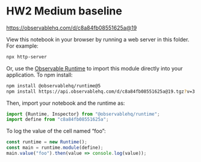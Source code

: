 # HW2 Medium baseline

https://observablehq.com/d/c8a84fb08551625a@19

View this notebook in your browser by running a web server in this folder. For
example:

~~~sh
npx http-server
~~~

Or, use the [Observable Runtime](https://github.com/observablehq/runtime) to
import this module directly into your application. To npm install:

~~~sh
npm install @observablehq/runtime@5
npm install https://api.observablehq.com/d/c8a84fb08551625a@19.tgz?v=3
~~~

Then, import your notebook and the runtime as:

~~~js
import {Runtime, Inspector} from "@observablehq/runtime";
import define from "c8a84fb08551625a";
~~~

To log the value of the cell named “foo”:

~~~js
const runtime = new Runtime();
const main = runtime.module(define);
main.value("foo").then(value => console.log(value));
~~~
